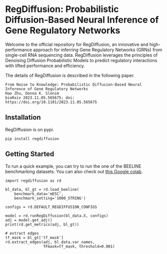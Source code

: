 # RegDiffusion: Probabilistic Diffusion-Based Neural Inference of Gene Regulatory Networks

Welcome to the official repository for RegDiffusion, an innovative and high-performance approach for inferring Gene Regulatory Networks (GRNs) from single-cell RNA sequencing data. RegDiffusion leverages the principles of Denoising Diffusion Probabilistic Models to predict regulatory interactions with lifted performance and efficiency.

The details of RegDiffusion is described in the following paper. 

```
From Noise to Knowledge: Probabilistic Diffusion-Based Neural Inference of Gene Regulatory Networks
Hao Zhu, Donna K. Slonim
bioRxiv 2023.11.05.565675; doi: https://doi.org/10.1101/2023.11.05.565675
```

## Installation

RegDiffusion is on pypi.

```
pip install regdiffusion
```


## Getting Started

To run a quick example, you can try to run the one of the BEELINE benchmarking datasets. You can also check out [this Google colab](https://colab.research.google.com/drive/1Fa6o-0_-bXiZjhcDWhrt_XMjZfLqrkbx?usp=sharing).

```
import regdiffusion as rd

bl_data, bl_gt = rd.load_beeline(
    benchmark_data='mESC', 
    benchmark_setting='1000_STRING')
    
configs = rd.DEFAULT_REGDIFFUSION_CONFIGS

model = rd.runRegDiffusion(bl_data.X, configs)
adj = model.get_adj()
print(rd.get_metrics(adj, bl_gt))

# extract edges
tf_mask = bl_gt['tf_mask']
rd.extract_edges(adj, bl_data.var_names, 
                 TFmask=tf_mask, threshold=0.001)
```
